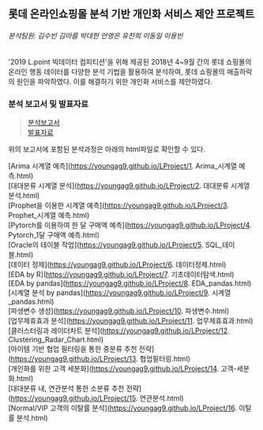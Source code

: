 ## 롯데 온라인쇼핑몰 분석 기반 개인화 서비스 제안 프로젝트
###### 분석팀원: 김수빈 김아름 박대한 안영은 유찬희 이동일 이용빈
 '2019 L.point 빅데이터 컴피티션'을 위해 제공된 2018년 4~9월 간의 롯데 쇼핑몰의 온라인 행동 데이터를 다양한 분석 기법을 활용하여 분석하여, 롯데 쇼핑몰의 매출하락의 원인을 파악하였다. 이를 해결하기 위한 개인화 서비스를 제안하였다.


### 분석 보고서 및 발표자료
>[분석보고서](https://youngag9.github.io/LProject/롯데_보고서.pdf)  
>[발표자료](https://youngag9.github.io/LProject/롯데온라인쇼핑몰_개인화서비스제안ppt.pdf)


 위의 보고서에 포함된 분석과정은 아래의 html파일로 확인할 수 있다.

[Arima 시계열 예측](https://youngag9.github.io/LProject/1. Arima_시계열 예측.html)  
[대대분류 시계열 분석](https://youngag9.github.io/LProject/2. 대대분류 시계열 분석.html)  
[Prophet을 이용한 시계열 예측](https://youngag9.github.io/LProject/3. Prophet_시계열 예측.html)  
[Pytorch를 이용하여 한 달 구매액 예측](https://youngag9.github.io/LProject/4. Pytorch_1달 구매액 예측.html)  
[Oracle의 테이블 작업](https://youngag9.github.io/LProject/5. SQL_테이블.html)  
[데이터 정제](https://youngag9.github.io/LProject/6. 데이터정제.html)  
[EDA by R](https://youngag9.github.io/LProject/7. 기초데이터탐색.html)  
[EDA by pandas](https://youngag9.github.io/LProject/8. EDA_pandas.html)  
[시계열 분석 by pandas](https://youngag9.github.io/LProject/9. 시계열_pandas.html)  
[파생변수 생성](https://youngag9.github.io/LProject/10. 파생변수.html)  
[업무제휴효과 분석](https://youngag9.github.io/LProject/11. 업무제휴효과.html)  
[클러스터링과 레이더차트 분석](https://youngag9.github.io/LProject/12. Clustering_Radar_Chart.html)  
[아이템 기반 협업 필터링을 통한 중분류 추천 전략](https://youngag9.github.io/LProject/13. 협업필터링.html)  
[개인화를 위한 고객 세분화](https://youngag9.github.io/LProject/14. 고객-세분화.html)  
[대대분류 내, 연관분석 통한 소분류 추천 전략](https://youngag9.github.io/LProject/15. 연관분석.html)  
[Normal/VIP 고객의 이탈률 분석](https://youngag9.github.io/LProject/16. 이탈률 분석.html)  

